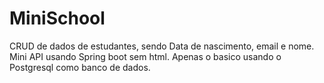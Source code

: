 # MiniSchool

CRUD de dados de estudantes, sendo Data de nascimento, email e nome. 
Mini API usando Spring boot sem html. Apenas o basico usando o Postgresql como banco de dados. 

